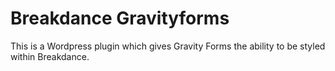 # Breakdance Gravityforms
This is a Wordpress plugin which gives Gravity Forms the ability to be styled within Breakdance. 